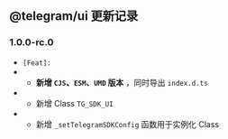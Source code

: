 ## @telegram/ui 更新记录

### 1.0.0-rc.0

- `[Feat]:`
- - **新增 `CJS`、`ESM`、`UMD` 版本** ，同时导出 `index.d.ts`
- - 新增 Class `TG_SDK_UI`
- - 新增 `_setTelegramSDKConfig` 函数用于实例化 Class
